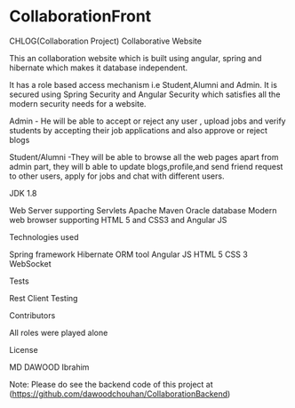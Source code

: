 # CollaborationFront
CHLOG(Collaboration Project)
Collaborative Website

This an collaboration website which is built using angular, spring and hibernate which makes it database independent.

It has a role based access mechanism i.e Student,Alumni and Admin. It is secured using Spring Security and Angular Security which satisfies all the modern security needs for a website.

Admin - He will be able to accept or reject any user , upload jobs and verify students by accepting their job applications and also approve or reject blogs

Student/Alumni -They will be able to browse all the web pages apart from admin part, they will b able to update blogs,profile,and send friend request to other users, apply for jobs and chat with different users.

JDK 1.8

Web Server supporting Servlets
    Apache Maven
   Oracle database
    Modern web browser supporting HTML 5 and CSS3 and Angular JS

Technologies used

Spring framework
Hibernate ORM tool
Angular JS
HTML 5
CSS 3
WebSocket

Tests

Rest Client Testing

Contributors

All roles were played alone

License

MD DAWOOD Ibrahim

Note: Please do see the backend code of this project at (https://github.com/dawoodchouhan/CollaborationBackend)

